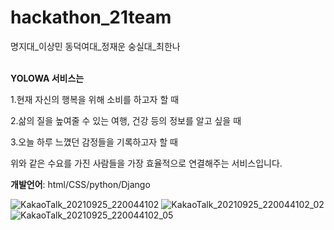 # hackathon_21team
명지대_이상민 동덕여대_정재운 숭실대_최한나 <br><br>

**YOLOWA 서비스는**

1.현재 자신의 행복을 위해 소비를 하고자 할 때

2.삶의 질을 높여줄 수 있는 여행, 건강 등의 정보를 알고 싶을 때

3.오늘 하루 느꼈던 감정들을 기록하고자 할 때

위와 같은 수요를 가진 사람들을 가장 효율적으로 연결해주는 서비스입니다.
<br>


**개발언어**: html/CSS/python/Django

![KakaoTalk_20210925_220044102](https://user-images.githubusercontent.com/81500474/134772507-ccbffadb-b133-4091-ac0d-25309bd69001.jpg)
![KakaoTalk_20210925_220044102_02](https://user-images.githubusercontent.com/81500474/134772528-2c731e20-5302-43eb-8820-0ee32b0e10db.jpg)
![KakaoTalk_20210925_220044102_05](https://user-images.githubusercontent.com/81500474/134772529-ef4ac01d-70c1-48be-a701-050bc64401f3.jpg)
